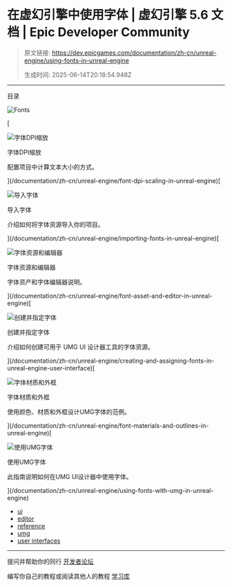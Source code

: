 # 在虚幻引擎中使用字体 | 虚幻引擎 5.6 文档 | Epic Developer Community

> 原文链接: https://dev.epicgames.com/documentation/zh-cn/unreal-engine/using-fonts-in-unreal-engine
> 
> 生成时间: 2025-06-14T20:18:54.948Z

---

目录

![Fonts](https://dev.epicgames.com/community/api/documentation/image/a599a924-2956-4f78-8ae2-661de45338ef?resizing_type=fill&width=1920&height=335)

[

![字体DPI缩放](https://d1iv7db44yhgxn.cloudfront.net/documentation/images/3b9b951c-e492-47e6-ae22-5a55d07cd033/placeholder_topic.png)

字体DPI缩放

配置项目中计算文本大小的方式。





](/documentation/zh-cn/unreal-engine/font-dpi-scaling-in-unreal-engine)[

![导入字体](https://d1iv7db44yhgxn.cloudfront.net/documentation/images/288bf29d-e9c2-4701-a7ce-f3501991b712/ue5_1-importing-fonts-topic.png)

导入字体

介绍如何将字体资源导入你的项目。





](/documentation/zh-cn/unreal-engine/importing-fonts-in-unreal-engine)[

![字体资源和编辑器](https://d1iv7db44yhgxn.cloudfront.net/documentation/images/ec6ea4bb-a679-4d0a-8891-ea4d063be4d2/ue5_1-font-overview-topic.png)

字体资源和编辑器

字体资产和字体编辑器说明。





](/documentation/zh-cn/unreal-engine/font-asset-and-editor-in-unreal-engine)[

![创建并指定字体](https://d1iv7db44yhgxn.cloudfront.net/documentation/images/6c07df72-8563-4485-a9dd-410adbff7330/ue5_1-creating-fonts-topic.png)

创建并指定字体

介绍如何创建可用于 UMG UI 设计器工具的字体资源。





](/documentation/zh-cn/unreal-engine/creating-and-assigning-fonts-in-unreal-engine-user-interface)[

![字体材质和外框](https://d1iv7db44yhgxn.cloudfront.net/documentation/images/e969635a-750b-46aa-8be1-a2cdc2d3a568/font-materials-topic.png)

字体材质和外框

使用颜色、材质和外框设计UMG字体的范例。





](/documentation/zh-cn/unreal-engine/font-materials-and-outlines-in-unreal-engine)[

![使用UMG字体](https://d1iv7db44yhgxn.cloudfront.net/documentation/images/0a9bc577-503d-44f1-83e9-799817cd5290/fontswithumg_topic.png)

使用UMG字体

此指南说明如何在UMG UI设计器中使用字体。





](/documentation/zh-cn/unreal-engine/using-fonts-with-umg-in-unreal-engine)

-   [ui](https://dev.epicgames.com/community/search?query=ui)
-   [editor](https://dev.epicgames.com/community/search?query=editor)
-   [reference](https://dev.epicgames.com/community/search?query=reference)
-   [umg](https://dev.epicgames.com/community/search?query=umg)
-   [user interfaces](https://dev.epicgames.com/community/search?query=user%20interfaces)

* * *

提问并帮助你的同行 [开发者论坛](https://forums.unrealengine.com/categories?tag=unreal-engine)

编写你自己的教程或阅读其他人的教程 [学习库](https://dev.epicgames.com/community/unreal-engine/learning)
